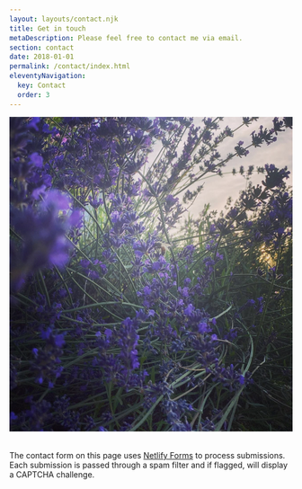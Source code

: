 ```yaml
---
layout: layouts/contact.njk
title: Get in touch
metaDescription: Please feel free to contact me via email.
section: contact
date: 2018-01-01
permalink: /contact/index.html
eleventyNavigation:
  key: Contact
  order: 3
---
```

![](/static/img/1c5bec4e-69ad-4080-b4e5-81b7dcdb0616.jpeg)

\
The contact form on this page uses [Netlify Forms](https://www.netlify.com/docs/form-handling/) to process submissions. Each submission is passed through a spam filter and if flagged, will display a CAPTCHA challenge.
